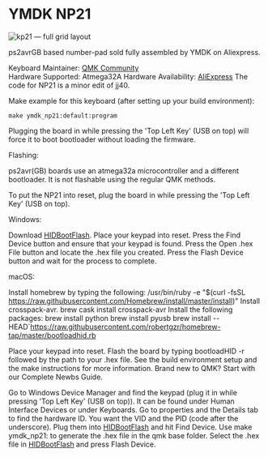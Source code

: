# YMDK NP21

![kp21 &mdash; full grid layout](https://ae01.alicdn.com/kf/HTB1d.txfHsTMeJjSszhq6AGCFXaF.jpg?size=35021&height=662&width=1000&hash=62b3a453686e2154dc51a7af67495e28)

ps2avrGB based number-pad sold fully assembled by YMDK on Aliexpress.

Keyboard Maintainer: [QMK Community](https://github.com/qmk)  
Hardware Supported: Atmega32A
Hardware Availability: [AliExpress](https://www.aliexpress.com/item/21-Key-NPKC-Programmable-Cherry-MX-Kailh-Gateron-Switches-Mechanical-Keyboard-Numpad-Free-shipping/32812732361.html)
The code for NP21 is a minor edit of jj40.

Make example for this keyboard (after setting up your build environment):

    make ymdk_np21:default:program

Plugging the board in while pressing the 'Top Left Key' (USB on top) will force it to boot bootloader without loading the firmware.

Flashing:

ps2avr(GB) boards use an atmega32a microcontroller and a different bootloader. It is not flashable using the regular QMK methods.

To put the NP21 into reset, plug the board in while pressing the 'Top Left Key' (USB on top).

Windows:

Download [HIDBootFlash](http://vusb.wikidot.com/project:hidbootflash).
Place your keypad into reset.
Press the Find Device button and ensure that your keypad is found.
Press the Open .hex File button and locate the .hex file you created.
Press the Flash Device button and wait for the process to complete.

macOS:

Install homebrew by typing the following:
/usr/bin/ruby -e "$(curl -fsSL https://raw.githubusercontent.com/Homebrew/install/master/install)"
Install crosspack-avr.
brew cask install crosspack-avr
Install the following packages:
brew install python
brew install pyusb
brew install --HEAD`https://raw.githubusercontent.com/robertgzr/homebrew-tap/master/bootloadhid.rb

Place your keypad into reset.
Flash the board by typing bootloadHID -r followed by the path to your .hex file.
See the build environment setup and the make instructions for more information. Brand new to QMK? Start with our Complete Newbs Guide.

Go to Windows Device Manager and find the keypad (plug it in while pressing 'Top Left Key' (USB on top)). It can be found under Human Interface Devices or under Keyboards.
Go to properties and the Details tab to find the hardware ID. You want the VID and the PID (code after the underscore). Plug them into [HIDBootFlash](http://vusb.wikidot.com/project:hidbootflash) and hit Find Device.
Use make ymdk_np21:<keymap-name> to generate the .hex file in the qmk base folder. Select the .hex file in [HIDBootFlash](http://vusb.wikidot.com/project:hidbootflash) and press Flash Device.
